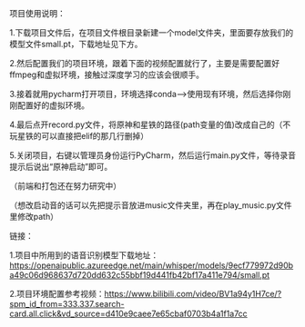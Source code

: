 项目使用说明：

1.下载项目文件后，在项目文件根目录新建一个model文件夹，里面要存放我们的模型文件small.pt，下载地址见下方。

2.然后配置我们的项目环境，跟着下面的视频配置就行了，主要是需要配置好ffmpeg和虚拟环境，接触过深度学习的应该会很顺手。

3.接着就用pycharm打开项目，环境选择conda—>使用现有环境，然后选择你刚刚配置好的虚拟环境。

4.最后点开record.py文件，将原神和星铁的路径(path变量的值)改成自己的（不玩星铁的可以直接把elif的那几行删掉）

5.关闭项目，右键以管理员身份运行PyCharm，然后运行main.py文件，等待录音提示后说出“原神启动”即可。

（前端和打包还在努力研究中）

（想改启动音的话可以先把提示音放进music文件夹里，再在play_music.py文件里修改path）

链接：

1.项目中所用到的语音识别模型下载地址：https://openaipublic.azureedge.net/main/whisper/models/9ecf779972d90ba49c06d968637d720dd632c55bbf19d441fb42bf17a411e794/small.pt

2.项目环境配置参考视频：https://www.bilibili.com/video/BV1a94y1H7ce/?spm_id_from=333.337.search-card.all.click&vd_source=d410e9caee7e65cbaf0703b4a1f1a7cc

